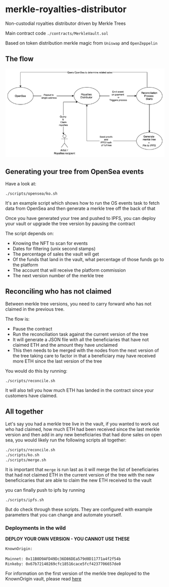 # merkle-royalties-distributor

Non-custodial royalties distributor driven by Merkle Trees

Main contract code `./contracts/MerkleVault.sol`

Based on token distribution merkle magic from `Uniswap` and `OpenZeppelin`

## The flow

![merkle-distributor-flow](./merkle-distributor.png)

## Generating your tree from OpenSea events

Have a look at:
```
./scripts/opensea/ko.sh
```

It's an example script which shows how to run the OS events task to fetch data from OpenSea and then generate a merkle
tree off the back of that

Once you have generated your tree and pushed to IPFS, you can deploy your vault or upgrade the tree version by pausing
the contract

The script depends on:

- Knowing the NFT to scan for events
- Dates for filtering (unix second stamps)
- The percentage of sales the vault will get
- Of the funds that land in the vault, what percentage of those funds go to the platform
- The account that will receive the platform commission
- The next version number of the merkle tree

## Reconciling who has not claimed

Between merkle tree versions, you need to carry forward who has not claimed in the previous tree.

The flow is:

- Pause the contract
- Run the reconciliation task against the current version of the tree
- It will generate a JSON file with all the beneficiaries that have not claimed ETH and the amount they have unclaimed
- This then needs to be merged with the nodes from the next version of the tree taking care to factor in that a
  beneficiary may have received more ETH since the last version of the tree

You would do this by running:
```
./scripts/reconcile.sh
```

It will also tell you how much ETH has landed in the contract since your customers have claimed.

## All together

Let's say you had a merkle tree live in the vault, if you wanted to work out who had claimed, how much ETH had been received since the last merkle version and then add in any new beneficiaries that had done sales on open sea, you would likely run the following scripts all together:
```
./scripts/reconcile.sh
./scripts/ko.sh
./scripts/merge.sh
```

It is important that `merge` is run last as it will merge the list of beneficiaries that had not claimed ETH in the current version of the tree with the new beneficicaries that are able to claim the new ETH received to the vault

you can finally push to ipfs by running

```
./scripts/ipfs.sh
```

But do check through these scripts. They are configured with example parameters that you can change and automate yourself.

### Deployments in the wild

**DEPLOY YOUR OWN VERSION - YOU CANNOT USE THESE**

```
KnownOrigin:

Mainnet: 0x11B0D9AFD49Dc36D86DEa579d0D11771a4f2f54b
Rinkeby: 0x67b72140269cfc18516cace5fcf4237706657de0
```

For information on the first version of the merkle tree deployed to the KnownOrigin vault, please read [here](./data/os_export/README.md)
